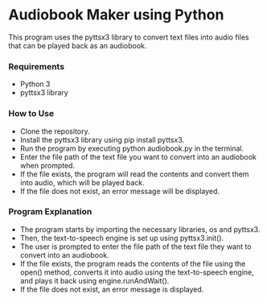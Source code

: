 # Audiobook Maker using Python
This program uses the pyttsx3 library to convert text files into audio files that can be played back as an audiobook.

### Requirements
* Python 3
* pyttsx3 library

### How to Use
* Clone the repository.
* Install the pyttsx3 library using pip install pyttsx3.
* Run the program by executing python audiobook.py in the terminal.
* Enter the file path of the text file you want to convert into an audiobook when prompted.
* If the file exists, the program will read the contents and convert them into audio, which will be played back.
* If the file does not exist, an error message will be displayed.

### Program Explanation
* The program starts by importing the necessary libraries, os and pyttsx3.
* Then, the text-to-speech engine is set up using pyttsx3.init().
* The user is prompted to enter the file path of the text file they want to convert into an audiobook.
* If the file exists, the program reads the contents of the file using the open() method, converts it into audio using the text-to-speech engine, and plays it back using engine.runAndWait().
* If the file does not exist, an error message is displayed.
